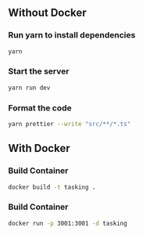 ## Without Docker

### Run yarn to install dependencies

```bash
yarn
```

### Start the server

```bash
yarn run dev
```

### Format the code

```bash
yarn prettier --write "src/**/*.ts"
```

## With Docker

### Build Container

```bash
docker build -t tasking .
```

### Build Container

```bash
docker run -p 3001:3001 -d tasking
```
